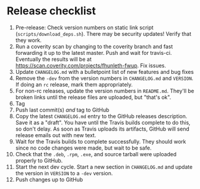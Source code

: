 # Release checklist

  1. Pre-release: Check version numbers on static link script
     (`scripts/download_deps.sh`). There may be security updates! Verify that
     they work.
  2. Run a coverity scan by changing to the coverity branch and fast forwarding
     it up to the latest master. Push and wait for travis-ci. Eventually the
     results will be at https://scan.coverity.com/projects/fhunleth-fwup. Fix
     issues.
  3. Update `CHANGELOG.md` with a bulletpoint list of new features and bug fixes
  4. Remove the `-dev` from the version numbers in `CHANGELOG.md` and `VERSION`. If
     doing an `rc` release, mark them appropriately.
  5. For non-rc releases, update the version numbers in `README.md`. They'll be
     broken links until the release files are uploaded, but "that's ok".
  6. Tag
  7. Push last commit(s) *and* tag to GitHub
  8. Copy the latest `CHANGELOG.md` entry to the GitHub releases description.
     Save it as a "draft". You have until the Travis builds complete to do this,
     so don't delay. As soon as Travis uploads its artifacts, GitHub will send
     release emails out with new text.
  9. Wait for the Travis builds to complete successfully. They should work since
     no code changes were made, but wait to be safe.
 10. Check that the `.deb`, `.rpm`, `.exe`, and source tarball were
     uploaded properly to GitHub.
 11. Start the next dev cycle. Start a new section in `CHANGELOG.md` and
     update the version in `VERSION` to a `-dev` version.
 12. Push changes up to GitHub
